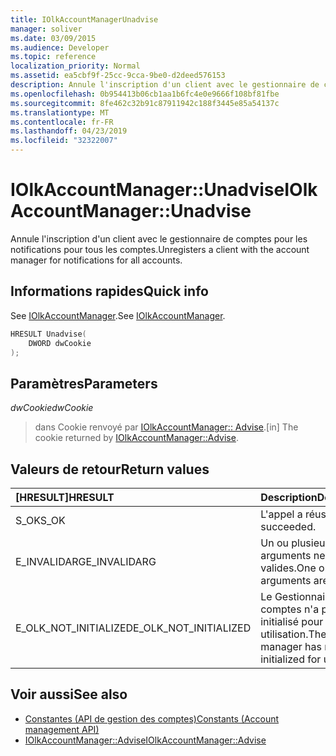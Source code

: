 ```yaml
---
title: IOlkAccountManagerUnadvise
manager: soliver
ms.date: 03/09/2015
ms.audience: Developer
ms.topic: reference
localization_priority: Normal
ms.assetid: ea5cbf9f-25cc-9cca-9be0-d2deed576153
description: Annule l'inscription d'un client avec le gestionnaire de comptes pour les notifications pour tous les comptes.
ms.openlocfilehash: 0b954413b06cb1aa1b6fc4e0e9666f108bf81fbe
ms.sourcegitcommit: 8fe462c32b91c87911942c188f3445e85a54137c
ms.translationtype: MT
ms.contentlocale: fr-FR
ms.lasthandoff: 04/23/2019
ms.locfileid: "32322007"
---
```

# <a name="iolkaccountmanagerunadvise"></a><span data-ttu-id="7fd0d-103">IOlkAccountManager::Unadvise</span><span class="sxs-lookup"><span data-stu-id="7fd0d-103">IOlkAccountManager::Unadvise</span></span>

<span data-ttu-id="7fd0d-104">Annule l'inscription d'un client avec le gestionnaire de comptes pour les notifications pour tous les comptes.</span><span class="sxs-lookup"><span data-stu-id="7fd0d-104">Unregisters a client with the account manager for notifications for all accounts.</span></span> 
  
## <a name="quick-info"></a><span data-ttu-id="7fd0d-105">Informations rapides</span><span class="sxs-lookup"><span data-stu-id="7fd0d-105">Quick info</span></span>

<span data-ttu-id="7fd0d-106">See [IOlkAccountManager](iolkaccountmanager.md).</span><span class="sxs-lookup"><span data-stu-id="7fd0d-106">See [IOlkAccountManager](iolkaccountmanager.md).</span></span>
  
```cpp
HRESULT Unadvise(
    DWORD dwCookie
);

```

## <a name="parameters"></a><span data-ttu-id="7fd0d-107">Paramètres</span><span class="sxs-lookup"><span data-stu-id="7fd0d-107">Parameters</span></span>

<span data-ttu-id="7fd0d-108">_dwCookie_</span><span class="sxs-lookup"><span data-stu-id="7fd0d-108">_dwCookie_</span></span>
  
> <span data-ttu-id="7fd0d-109">dans Cookie renvoyé par [IOlkAccountManager:: Advise](iolkaccountmanager-advise.md).</span><span class="sxs-lookup"><span data-stu-id="7fd0d-109">[in] The cookie returned by [IOlkAccountManager::Advise](iolkaccountmanager-advise.md).</span></span>
    
## <a name="return-values"></a><span data-ttu-id="7fd0d-110">Valeurs de retour</span><span class="sxs-lookup"><span data-stu-id="7fd0d-110">Return values</span></span>

|<span data-ttu-id="7fd0d-111">**[HRESULT]**</span><span class="sxs-lookup"><span data-stu-id="7fd0d-111">**HRESULT**</span></span>|<span data-ttu-id="7fd0d-112">**Description**</span><span class="sxs-lookup"><span data-stu-id="7fd0d-112">**Description**</span></span>|
|:-----|:-----|
|<span data-ttu-id="7fd0d-113">S_OK</span><span class="sxs-lookup"><span data-stu-id="7fd0d-113">S_OK</span></span>  <br/> |<span data-ttu-id="7fd0d-114">L'appel a réussi.</span><span class="sxs-lookup"><span data-stu-id="7fd0d-114">The call succeeded.</span></span>  <br/> |
|<span data-ttu-id="7fd0d-115">E_INVALIDARG</span><span class="sxs-lookup"><span data-stu-id="7fd0d-115">E_INVALIDARG</span></span>  <br/> |<span data-ttu-id="7fd0d-116">Un ou plusieurs arguments ne sont pas valides.</span><span class="sxs-lookup"><span data-stu-id="7fd0d-116">One or more arguments are invalid.</span></span>  <br/> |
|<span data-ttu-id="7fd0d-117">E_OLK_NOT_INITIALIZED</span><span class="sxs-lookup"><span data-stu-id="7fd0d-117">E_OLK_NOT_INITIALIZED</span></span>  <br/> |<span data-ttu-id="7fd0d-118">Le Gestionnaire de comptes n'a pas été initialisé pour une utilisation.</span><span class="sxs-lookup"><span data-stu-id="7fd0d-118">The account manager has not been initialized for use.</span></span>  <br/> |
   
## <a name="see-also"></a><span data-ttu-id="7fd0d-119">Voir aussi</span><span class="sxs-lookup"><span data-stu-id="7fd0d-119">See also</span></span>

- [<span data-ttu-id="7fd0d-120">Constantes (API de gestion des comptes)</span><span class="sxs-lookup"><span data-stu-id="7fd0d-120">Constants (Account management API)</span></span>](constants-account-management-api.md)  
- [<span data-ttu-id="7fd0d-121">IOlkAccountManager::Advise</span><span class="sxs-lookup"><span data-stu-id="7fd0d-121">IOlkAccountManager::Advise</span></span>](iolkaccountmanager-advise.md)

